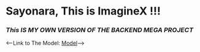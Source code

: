 
# <h1>Sayonara, This is ImagineX !!!</h1>

*<h3>This IS MY OWN VERSION OF THE BACKEND MEGA PROJECT</h3>*

<--Link to The Model: [Model](https://app.eraser.io/workspace/YtPqZ1VogxGy1jzIDkzj)-->

<!-- Key points:- -->
<!-- Used Bcrypt for encription and Decryption of Pass -->
